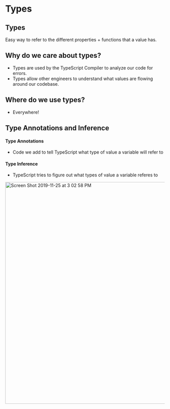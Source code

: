 # Types

## Types

Easy way to refer to the different properties + functions that a value has.

## Why do we care about types?

- Types are used by the TypeScript Compiler to analyze our code for errors.
- Types allow other engineers to understand what values are flowing around our codebase.

## Where do we use types?

- Everywhere!

## Type Annotations and Inference

#### Type Annotations
- Code we add to tell TypeScript what type of value a variable will refer to

#### Type Inference
- TypeScript tries to figure out what types of value a variable referes to

<img width="700" alt="Screen Shot 2019-11-25 at 3 02 58 PM" src="https://user-images.githubusercontent.com/32582917/69585621-1da33380-0f95-11ea-84f4-d5e5b8e8e407.png">

